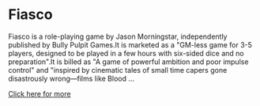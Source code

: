 # Fiasco

Fiasco is a role-playing game by Jason Morningstar, independently published by Bully Pulpit Games.It is marketed as a "GM-less game for 3-5 players, designed to be played in a few hours with six-sided dice and no preparation".It is billed as "A game of powerful ambition and poor impulse control" and "inspired by cinematic tales of small time capers gone disastrously wrong—films like Blood ...

[Click here for more](https://en.wikipedia.org/wiki/Fiasco_(role-playing_game))